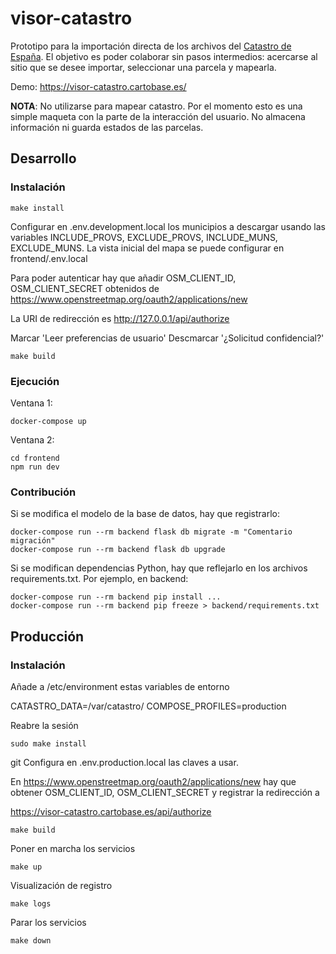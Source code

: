 # visor-catastro

Prototipo para la importación directa de los archivos del 
[Catastro de España](https://www1.sedecatastro.gob.es/). 
El objetivo es poder colaborar sin pasos intermedios: 
acercarse al sitio que se desee importar, seleccionar una parcela y mapearla.

Demo: https://visor-catastro.cartobase.es/

**NOTA**: No utilizarse para mapear catastro. Por el momento esto es una simple 
maqueta con la parte de la interacción del usuario. No almacena información ni 
guarda estados de las parcelas.

## Desarrollo

### Instalación

    make install

Configurar en .env.development.local los municipios a descargar usando las 
variables INCLUDE_PROVS, EXCLUDE_PROVS, INCLUDE_MUNS, EXCLUDE_MUNS.
La vista inicial del mapa se puede configurar en frontend/.env.local

Para poder autenticar hay que añadir OSM_CLIENT_ID, OSM_CLIENT_SECRET
obtenidos de https://www.openstreetmap.org/oauth2/applications/new

La URI de redirección es http://127.0.0.1/api/authorize

Marcar 'Leer preferencias de usuario'
Descmarcar '¿Solicitud confidencial?'

    make build

### Ejecución

Ventana 1:

    docker-compose up

Ventana 2:

    cd frontend
    npm run dev

### Contribución

Si se modifica el modelo de la base de datos, hay que registrarlo:

    docker-compose run --rm backend flask db migrate -m "Comentario migración"
    docker-compose run --rm backend flask db upgrade

Si se modifican dependencias Python, hay que reflejarlo en los archivos requirements.txt.
Por ejemplo, en backend:

    docker-compose run --rm backend pip install ...
    docker-compose run --rm backend pip freeze > backend/requirements.txt

## Producción

### Instalación

Añade a /etc/environment estas variables de entorno

CATASTRO_DATA=/var/catastro/
COMPOSE_PROFILES=production

Reabre la sesión

    sudo make install

git Configura en .env.production.local las claves a usar.

En https://www.openstreetmap.org/oauth2/applications/new
hay que obtener OSM_CLIENT_ID, OSM_CLIENT_SECRET y registrar la redirección a

https://visor-catastro.cartobase.es/api/authorize
    
    make build

Poner en marcha los servicios

    make up

Visualización de registro

    make logs

Parar los servicios

    make down
